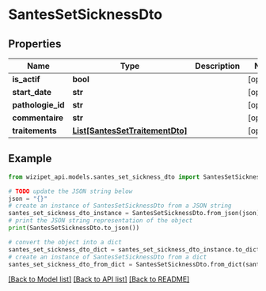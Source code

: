 # SantesSetSicknessDto


## Properties

Name | Type | Description | Notes
------------ | ------------- | ------------- | -------------
**is_actif** | **bool** |  | [optional] 
**start_date** | **str** |  | [optional] 
**pathologie_id** | **str** |  | [optional] 
**commentaire** | **str** |  | [optional] 
**traitements** | [**List[SantesSetTraitementDto]**](SantesSetTraitementDto.md) |  | [optional] 

## Example

```python
from wizipet_api.models.santes_set_sickness_dto import SantesSetSicknessDto

# TODO update the JSON string below
json = "{}"
# create an instance of SantesSetSicknessDto from a JSON string
santes_set_sickness_dto_instance = SantesSetSicknessDto.from_json(json)
# print the JSON string representation of the object
print(SantesSetSicknessDto.to_json())

# convert the object into a dict
santes_set_sickness_dto_dict = santes_set_sickness_dto_instance.to_dict()
# create an instance of SantesSetSicknessDto from a dict
santes_set_sickness_dto_from_dict = SantesSetSicknessDto.from_dict(santes_set_sickness_dto_dict)
```
[[Back to Model list]](../README.md#documentation-for-models) [[Back to API list]](../README.md#documentation-for-api-endpoints) [[Back to README]](../README.md)


